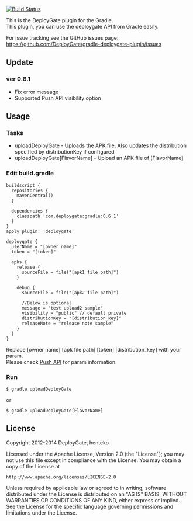 [![Build Status](https://travis-ci.org/DeployGate/gradle-deploygate-plugin.png?branch=master)](https://travis-ci.org/DeployGate/gradle-deploygate-plugin)

This is the DeployGate plugin for the Gradle.  
This plugin, you can use the deploygate API from Gradle easily.

For issue tracking see the GitHub issues page: https://github.com/DeployGate/gradle-deploygate-plugin/issues

## Update
### ver 0.6.1
* Fix error message
* Supported Push API visibility option

## Usage
### Tasks
* uploadDeployGate              - Uploads the APK file. Also updates the distribution specified by distributionKey if configured
* uploadDeployGate[FlavorName]  - Upload an APK file of [FlavorName]

### Edit build.gradle

```
buildscript {
  repositories {
    mavenCentral()
  }

  dependencies {
    classpath 'com.deploygate:gradle:0.6.1'
  }
}
apply plugin: 'deploygate'

deploygate {
  userName = "[owner name]"
  token = "[token]"

  apks {
    release {
      sourceFile = file("[apk1 file path]")
    }

    debug {
      sourceFile = file("[apk2 file path]")

      //Below is optional
      message = "test upload2 sample"
      visibility = "public" // default private
      distributionKey = "[distribution_key]"
      releaseNote = "release note sample"
    }
  }
}
```
Replace [owner name] [apk file path] [token] [distribution_key] with your param.  
Please check [Push API](https://deploygate.com/docs/api) for param information. 

### Run

```
$ gradle uploadDeployGate 
```

or

```
$ gradle uploadDeployGate[FlavorName]
```

## License
Copyright 2012-2014 DeployGate, henteko

Licensed under the Apache License, Version 2.0 (the "License"); you may not use this file except in compliance with the License. You may obtain a copy of the License at

```
http://www.apache.org/licenses/LICENSE-2.0
```
Unless required by applicable law or agreed to in writing, software distributed under the License is distributed on an "AS IS" BASIS, WITHOUT WARRANTIES OR CONDITIONS OF ANY KIND, either express or implied. See the License for the specific language governing permissions and limitations under the License.
